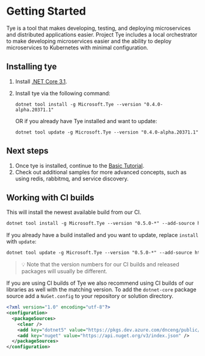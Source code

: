 # Getting Started

Tye is a tool that makes developing, testing, and deploying microservices and distributed applications easier. Project Tye includes a local orchestrator to make developing microservices easier and the ability to deploy microservices to Kubernetes with minimal configuration.

## Installing tye

1. Install [.NET Core 3.1](<http://dot.net>).
2. Install tye via the following command:

    ```text
    dotnet tool install -g Microsoft.Tye --version "0.4.0-alpha.20371.1"
    ```

    OR if you already have Tye installed and want to update:

    ```text
    dotnet tool update -g Microsoft.Tye --version "0.4.0-alpha.20371.1"
    ```

## Next steps

1. Once tye is installed, continue to the [Basic Tutorial](/docs/tutorials/hello-tye/00_run_locally.md).
2. Check out additional samples for more advanced concepts, such as using redis, rabbitmq, and service discovery.


## Working with CI builds

This will install the newest available build from our CI.

```txt
dotnet tool install -g Microsoft.Tye --version "0.5.0-*" --add-source https://pkgs.dev.azure.com/dnceng/public/_packaging/dotnet5/nuget/v3/index.json
```

If you already have a build installed and you want to update, replace `install` with `update`:

```txt
dotnet tool update -g Microsoft.Tye --version "0.5.0-*" --add-source https://pkgs.dev.azure.com/dnceng/public/_packaging/dotnet5/nuget/v3/index.json
```

> :bulb: Note that the version numbers for our CI builds and released packages will usually be different. 

If you are using CI builds of Tye we also recommend using CI builds of our libraries as well with the matching version. To add the `dotnet-core` package source add a `NuGet.config` to your repository or solution directory.

```xml
<?xml version="1.0" encoding="utf-8"?>
<configuration>
  <packageSources>
    <clear />
    <add key="dotnet5" value="https://pkgs.dev.azure.com/dnceng/public/_packaging/dotnet5/nuget/v3/index.json" />
    <add key="nuget" value="https://api.nuget.org/v3/index.json" />
  </packageSources>
</configuration>
```
